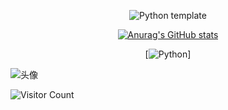 <div id="title" align=center>

![Python template][github-sub-title:img]

[![Anurag's GitHub stats](https://github-readme-stats.vercel.app/api?username=yooyoui&show_icons=true&theme=tokyonight)](https://b23.tv/iEJTnPp)

[![Python](https://img.shields.io/badge/code-Python-blue)]

</div>

![头像](image/头像.jpg)

![Visitor Count](https://profile-counter.glitch.me/yooyoui/count.svg)

[github-sub-title:img]: https://readme-typing-svg.herokuapp.com?font=Segoe+Script&center=true&lines=yooyoui.
